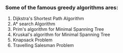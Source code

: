 ### Some of the famous greedy algorithms ares:

1) Dijkstra's Shortest Path Algorithm  
2) A* search Algorithm  
3) Prim's algorithm for Minimal Spanning Tree  
4) Kruskal's algorithm for Minimal Spanning Tree  
5) Knapsack Problem  
6) Travelling Salesman Problem